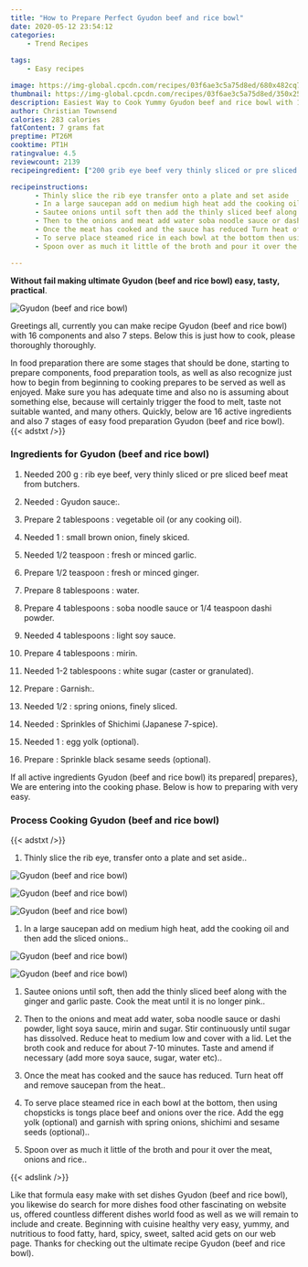 ```yaml
---
title: "How to Prepare Perfect Gyudon beef and rice bowl"
date: 2020-05-12 23:54:12
categories:
    - Trend Recipes
    
tags:
    - Easy recipes

image: https://img-global.cpcdn.com/recipes/03f6ae3c5a75d8ed/680x482cq70/gyudon-beef-and-rice-bowl-recipe-main-photo.jpg
thumbnail: https://img-global.cpcdn.com/recipes/03f6ae3c5a75d8ed/350x250cq70/gyudon-beef-and-rice-bowl-recipe-main-photo.jpg
description: Easiest Way to Cook Yummy Gyudon beef and rice bowl with 16 ingredients and 7 stages of easy cooking.
author: Christian Townsend
calories: 283 calories
fatContent: 7 grams fat
preptime: PT26M
cooktime: PT1H
ratingvalue: 4.5
reviewcount: 2139
recipeingredient: ["200 grib eye beef very thinly sliced or pre sliced beef meat from butchers", "Gyudon sauce", "2 tablespoonsvegetable oil or any cooking oil", "1small brown onion finely skiced", "1/2 teaspoonfresh or minced garlic", "1/2 teaspoonfresh or minced ginger", "8 tablespoonswater", "4 tablespoonssoba noodle sauce or 14 teaspoon dashi powder", "4 tablespoonslight soy sauce", "4 tablespoonsmirin", "1-2 tablespoonswhite sugar caster or granulated", "Garnish", "1/2spring onions finely sliced", "Sprinkles of Shichimi Japanese 7spice", "1egg yolk optional", "Sprinkle black sesame seeds optional"]

recipeinstructions: 
      - Thinly slice the rib eye transfer onto a plate and set aside 
      - In a large saucepan add on medium high heat add the cooking oil and then add the sliced onions 
      - Sautee onions until soft then add the thinly sliced beef along with the ginger and garlic paste Cook the meat until it is no longer pink 
      - Then to the onions and meat add water soba noodle sauce or dashi powder light soya sauce mirin and sugar Stir continuously until sugar has dissolved Reduce heat to medium low and cover with a lid Let the broth cook and reduce for about 710 minutes Taste and amend if necessary add more soya sauce sugar water etc 
      - Once the meat has cooked and the sauce has reduced Turn heat off and remove saucepan from the heat 
      - To serve place steamed rice in each bowl at the bottom then using chopsticks is tongs place beef and onions over the rice Add the egg yolk optional and garnish with spring onions shichimi and sesame seeds optional 
      - Spoon over as much it little of the broth and pour it over the meat onions and rice

---
```




**Without fail making ultimate Gyudon (beef and rice bowl) easy, tasty, practical**. 


![Gyudon (beef and rice bowl)](https://img-global.cpcdn.com/recipes/03f6ae3c5a75d8ed/680x482cq70/gyudon-beef-and-rice-bowl-recipe-main-photo.jpg "Gyudon (beef and rice bowl)")




Greetings all, currently you can make recipe Gyudon (beef and rice bowl) with 16 components and also 7 steps. Below this is just how to cook, please thoroughly thoroughly.

In food preparation there are some stages that should be done, starting to prepare components, food preparation tools, as well as also recognize just how to begin from beginning to cooking prepares to be served as well as enjoyed. Make sure you has adequate time and also no is assuming about something else, because will certainly trigger the food to melt, taste not suitable wanted, and many others. Quickly, below are 16 active ingredients and also 7 stages of easy food preparation Gyudon (beef and rice bowl).
{{< adstxt />}}

### Ingredients for Gyudon (beef and rice bowl)


1. Needed 200 g : rib eye beef, very thinly sliced or pre sliced beef meat from butchers.

1. Needed  : Gyudon sauce:.

1. Prepare 2 tablespoons : vegetable oil (or any cooking oil).

1. Needed 1 : small brown onion, finely skiced.

1. Needed 1/2 teaspoon : fresh or minced garlic.

1. Prepare 1/2 teaspoon : fresh or minced ginger.

1. Prepare 8 tablespoons : water.

1. Prepare 4 tablespoons : soba noodle sauce or 1/4 teaspoon dashi powder.

1. Needed 4 tablespoons : light soy sauce.

1. Prepare 4 tablespoons : mirin.

1. Needed 1-2 tablespoons : white sugar (caster or granulated).

1. Prepare  : Garnish:.

1. Needed 1/2 : spring onions, finely sliced.

1. Needed  : Sprinkles of Shichimi (Japanese 7-spice).

1. Needed 1 : egg yolk (optional).

1. Prepare  : Sprinkle black sesame seeds (optional).



If all active ingredients Gyudon (beef and rice bowl) its prepared| prepares}, We are entering into the cooking phase. Below is how to preparing with very easy.

### Process Cooking Gyudon (beef and rice bowl)

{{< adstxt />}}


1. Thinly slice the rib eye, transfer onto a plate and set aside..



![Gyudon (beef and rice bowl)](https://img-global.cpcdn.com/steps/1f49affac9bdd870/160x128cq70/gyudon-beef-and-rice-bowl-recipe-step-1-photo.jpg" "Gyudon (beef and rice bowl)")

![Gyudon (beef and rice bowl)](https://img-global.cpcdn.com/steps/2c34121a0feaffc2/160x128cq70/gyudon-beef-and-rice-bowl-recipe-step-1-photo.jpg" "Gyudon (beef and rice bowl)")

![Gyudon (beef and rice bowl)](https://img-global.cpcdn.com/steps/b19f7da3696f5933/160x128cq70/gyudon-beef-and-rice-bowl-recipe-step-1-photo.jpg" "Gyudon (beef and rice bowl)")



1. In a large saucepan add on medium high heat, add the cooking oil and then add the sliced onions..



![Gyudon (beef and rice bowl)](https://img-global.cpcdn.com/steps/7d6a9ad09a5e07d9/160x128cq70/gyudon-beef-and-rice-bowl-recipe-step-2-photo.jpg" "Gyudon (beef and rice bowl)")

![Gyudon (beef and rice bowl)](https://img-global.cpcdn.com/steps/af998f6ef60cdac3/160x128cq70/gyudon-beef-and-rice-bowl-recipe-step-2-photo.jpg" "Gyudon (beef and rice bowl)")



1. Sautee onions until soft, then add the thinly sliced beef along with the ginger and garlic paste. Cook the meat until it is no longer pink..



1. Then to the onions and meat add water, soba noodle sauce or dashi powder, light soya sauce, mirin and sugar. Stir continuously until sugar has dissolved. Reduce heat to medium low and cover with a lid. Let the broth cook and reduce for about 7-10 minutes. Taste and amend if necessary (add more soya sauce, sugar, water etc)..



1. Once the meat has cooked and the sauce has reduced. Turn heat off and remove saucepan from the heat..



1. To serve place steamed rice in each bowl at the bottom, then using chopsticks is tongs place beef and onions over the rice. Add the egg yolk (optional) and garnish with spring onions, shichimi and sesame seeds (optional)..



1. Spoon over as much it little of the broth and pour it over the meat, onions and rice..





{{< adslink />}}

Like that formula easy make with set dishes Gyudon (beef and rice bowl), you likewise do search for more dishes food other fascinating on website us, offered countless different dishes world food as well as we will remain to include and create. Beginning with cuisine healthy very easy, yummy, and nutritious to food fatty, hard, spicy, sweet, salted acid gets on our web page. Thanks for checking out the ultimate recipe Gyudon (beef and rice bowl).
